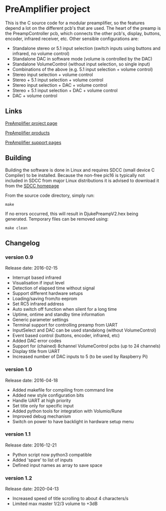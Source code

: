 # PreAmplifier project

This is the C source code for a modular preamplifier, so the features depend a lot on the different pcb's that are used. The heart of the preamp is the PreampController pcb, which connects the other pcb's, display, buttons, encoder, infrared receiver, etc. Other sensible configurations are:

- Standalone stereo or 5.1 input selection (switch inputs using buttons and infrared, no volume control)
- Standalone DAC in software mode (volume is controlled by the DAC)
- Standalone VolumeControl (without input selection, so single input)
- Combinations of the above (e.g. 5.1 input selection + volume control)
 - Stereo input selection + volume control
 - Stereo + 5.1 input selection + volume control
 - Stereo input selection + DAC + volume control
 - Stereo + 5.1 input selection + DAC + volume control
 - DAC + volume control

## Links

[PreAmplifier project page](http://www.djuke.nl/en/projects/10-pre-amplifiers/34-preamplifierv2)

[PreAmplifier products](https://webshop.djuke.nl/index.php?route=product/category&path=60_68)

[PreAmplifier support pages](http://www.djuke.nl/en/support/15-preamplifier)

## Building

Building the software is done in Linux and requires SDCC (small device C Compiler) to be installed. Because the non-free pic16 is typically not included in SDCC from major Linux distributions it is advised to download it from the [SDCC homepage](http://sdcc.sourceforge.net)

From the source code directory, simply run:

```
make
```

If no errors occurred, this will result in DjukePreampV2.hex being generated. Temporary files can be removed using:

```
make clean
```

## Changelog

### version 0.9
Release date: 2016-02-15
- Interrupt based infrared
- Visualisation if input level
- Detection of elapsed time without signal
- Support different hardware setups
- Loading/saving from/to eeprom
- Set RC5 infrared address
- Auto switch off function when silent for a long time
- Uptime, ontime and standby time information
- Generic parameter settings
- Terminal support for controlling preamp from UART
- InputSelect and DAC can be used standalong (without VolumeControl)
- Event based control (buttons, encoder, infrared, etc)
- Added DAC error codes
- Support for (chained) 8channel VolumeControl pcbs (up to 24 channels)
- Display title from UART
- Increased number of DAC inputs to 5 (to be used by Raspberry Pi)

### version 1.0
Release date: 2016-04-18
- Added makefile for compiling from command line
- Added new style configuration bits
- Handle UART at high priority
- Set title only for specific input
- Added python tools for integration with Volumio/Rune
- Improved debug mechanism
- Switch on power to have backlight in hardware setup menu

### version 1.1
Release date: 2016-12-21
- Python script now python3 compatible
- Added 'spare' to list of inputs
- Defined input names as array to save space

### version 1.2
Release date: 2020-04-13
- Increased speed of title scrolling to about 4 characters/s
- Limited max master 1/2/3 volume to +3dB
